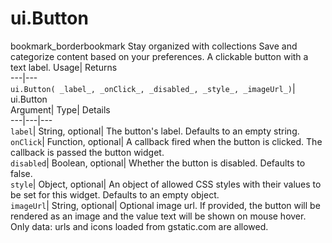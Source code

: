  
#  ui.Button 
bookmark_borderbookmark Stay organized with collections  Save and categorize content based on your preferences. 
A clickable button with a text label. 
Usage| Returns  
---|---  
`ui.Button( _label_, _onClick_, _disabled_, _style_, _imageUrl_)`| ui.Button  
Argument| Type| Details  
---|---|---  
`label`| String, optional| The button's label. Defaults to an empty string.  
`onClick`| Function, optional| A callback fired when the button is clicked. The callback is passed the button widget.  
`disabled`| Boolean, optional| Whether the button is disabled. Defaults to false.  
`style`| Object, optional| An object of allowed CSS styles with their values to be set for this widget. Defaults to an empty object.  
`imageUrl`| String, optional| Optional image url. If provided, the button will be rendered as an image and the value text will be shown on mouse hover. Only data: urls and icons loaded from gstatic.com are allowed.  
